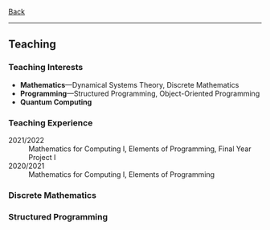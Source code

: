 [Back](/index.md)
* * *

## Teaching
### Teaching Interests
- **Mathematics**&mdash;Dynamical Systems Theory, Discrete Mathematics
- **Programming**&mdash;Structured Programming, Object-Oriented Programming
- **Quantum Computing**

### Teaching Experience
<dl>
<dt>2021/2022</dt>
  <dd>Mathematics for Computing I, Elements of Programming, Final Year Project I</dd>
<dt>2020/2021</dt>
  <dd>Mathematics for Computing I, Elements of Programming</dd>
</dl>

### Discrete Mathematics

### Structured Programming
